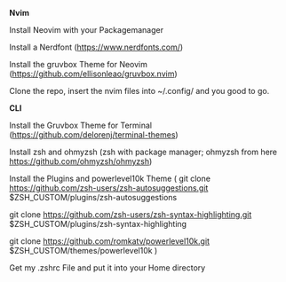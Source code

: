 **Nvim**

Install Neovim with your Packagemanager

Install a Nerdfont (https://www.nerdfonts.com/)

Install the gruvbox Theme for Neovim (https://github.com/ellisonleao/gruvbox.nvim)

Clone the repo, insert the nvim files into ~/.config/ and you good to go.


**CLI**

Install the Gruvbox Theme for Terminal (https://github.com/delorenj/terminal-themes)

Install zsh and ohmyzsh
  (zsh with package manager; ohmyzsh from here https://github.com/ohmyzsh/ohmyzsh)
  
Install the Plugins and powerlevel10k Theme
  (
   git clone https://github.com/zsh-users/zsh-autosuggestions.git $ZSH_CUSTOM/plugins/zsh-autosuggestions
   
   git clone https://github.com/zsh-users/zsh-syntax-highlighting.git $ZSH_CUSTOM/plugins/zsh-syntax-highlighting
   
   git clone https://github.com/romkatv/powerlevel10k.git $ZSH_CUSTOM/themes/powerlevel10k
  )
  
Get my .zshrc File and put it into your Home directory

